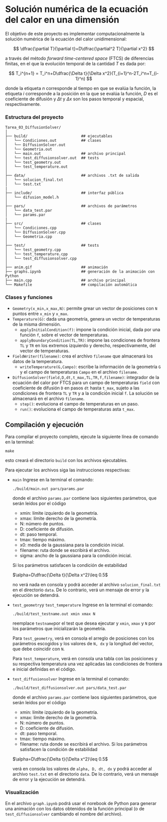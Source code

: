 # Solución numérica de la ecuación del calor en una dimensión

El objetivo de este proyecto es implementar computacionalmente la solución numérica de la ecuación del calor unidimensional:

$$
\dfrac{\partial T}{\partial t}=D\dfrac{\partial^2 T}{\partial x^2}
$$

a través del método _forward time-centered space_ (FTCS) de diferencias finitas, en el que la evolución temporal de la cantidad $T$ es dada por:

$$
T_i^{n+1} = T_i^n+D\dfrac{\Delta t}{\Delta x^2}(T_{i+1}^n-2T_i^n+T_{i-1}^n)
$$

donde la etiqueta $n$ corresponde al tiempo en que se evalúa la función, la etiqueta $i$ corresponde a la posición en la que se evalúa la función, $D$ es el coeficiente de difusión y $\Delta t$ y $\Delta x$ son los pasos temporal y espacial, respectivamente.

### Estructura del proyecto

```
Tarea_03_DiffusionSolver/
│
├── build/                        ## ejecutables
│   └── Condiciones.out           ## clases
│   └── DiffusionSolver.out
│   └── Geometria.out
│   └── main.out                  ## archivo principal
│   └── test_diffusionsolver.out  ## tests
│   └── test_geometry.out
│   └── test_temperature.out
│
├── data/                         ## archivos .txt de salida
│   └── solucion_final.txt
│   └── test.txt
|
├── include/                      ## interfaz pública
│   └── difusion_model.h
│
├── pars/                         ## archivos de parámetros
│   └── data_test.par
│   └── params.par
|
├── src/                          ## clases
│   └── Condiciones.cpp           
│   └── DiffusionSolver.cpp
│   └── Geometria.cpp
│
├── test/                         ## tests
│   └── test_geometry.cpp
│   └── test_temperature.cpp
│   └── test_diffusionsolver.cpp
│
├── anim.gif                      ## animación
├── graphs.ipynb                  ## generación de la animación con Python
├── main.cpp                      ## archivo principal
└── Makefile                      ## compilación automática
```
### Clases y funciones

* `Geometry(x_min,x_max,N)`: permite grear un vector de posiciones con `N` puntos entre `x_min` y `x_max`.
* `Temperature(G)`: dada una geometría, genera un vector de temperaturas de la misma dimensión.
  * `applyInitialCondition(f)`: impone la condición inicial, dada por una función `f`, sobre el vector de temperaturas.
  * `applyBoundaryCondition(TL,TR)`: impone las condiciones de frontera `TL` y `TR` en los extremos izquierdo y derecho, respectivamente, del vector de temperaturas.
* `FieldWriter(filename)`: crea el archivo `filename` que almacenará los datos de la temperatura.
  * `writeTemperature(G,Campo)`: escribe la información de la geometría `G` y el campo de temperaturas `Campo` en el archivo `filename`.
* `DiffusionSolver(field,D,dt,t_max,TL,TR,f,filename)`: integrador de la ecuación del calor por FTCS para un campo de temperaturas `field` con coeficiente de difusión `D` en pasos `dt` hasta `t_max`, sujeto a las condiciones de frontera `TL` y `TR` y a la condición inicial `f`. La solución se almacenará en el archivo `filename`.
  * `step()`: evoluciona el campo de temperaturas en un paso.
  * `run()`: evoluciona el campo de temperaturas asta `t_max`.
 
## Compilación y ejecución

Para compilar el proyecto completo, ejecute la siguiente línea de comando en la terminal:

```
make
```

esto creará el directorio `build` con los archivos ejecutables.

Para ejecutar los archivos siga las instrucciones respectivas:
* `main`
  Ingrese en la terminal el comando:
  ```
  ./build/main.out pars/params.par
  ```
  donde el archivo `params.par` contiene laos siguientes parámetros, que serán leídos por el código
  * xmin: límite izquierdo de la geometría.
  * xmax: límite derecho de la geometría.
  * N: número de puntos.
  * D: coeficiente de difusión.
  * dt: paso temporal.
  * tmax: tiempo máximo.
  * x0: media de la gaussiana para la condición inicial.
  * filename: ruta donde se escribirá el archivo.
  * sigma: ancho de la gaussiana para la condición inicial.

  Si los parámetros satisfacen la condición de estabilidad
  
  $\alpha=D\dfrac{\Delta t}{\Delta x^2}\leq 0.5$
  
  no verá nada en consola y podrá acceder al archivo `solucion_final.txt` en el directorio `data`. De lo contrario, verá un mensaje de error y la ejecución se detendrá.
* `test_geometry`y `test_temperature`
  Ingrese en la terminal el comando:
  ```
  ./build/test_testname.out xmin xmax N
  ```
  reemplace `testname`por el test que desea ejecutar y `xmin`, `xmax` y `N` por los parámetros que inicializarán la geometría.
  
  Para `test_geometry`, verá en consola el arreglo de posiciones con los parámetros escogidos y los valores de `N, dx` y la longitud del vector, que debe coincidir con `N`.

    Para `test_temperature`, verá en consola una tabla con las posiciones y su respectiva temperatura una vez aplicadas las condiciones de frontera e inicial definidas en el código.
* `test_diffusionsolver`
  Ingrese en la terminal el comando:
  ```
  ./build/test_diffusionsolver.out pars/data_test.par
  ```
  donde el archivo `params.par` contiene laos siguientes parámetros, que serán leídos por el código
  * xmin: límite izquierdo de la geometría.
  * xmax: límite derecho de la geometría.
  * N: número de puntos.
  * D: coeficiente de difusión.
  * dt: paso temporal.
  * tmax: tiempo máximo.
  * filename: ruta donde se escribirá el archivo.
  Si los parámetros satisfacen la condición de estabilidad

  $\alpha=D\dfrac{\Delta t}{\Delta x^2}\leq 0.5$
  
  verá en consola los valores de `alpha, D, dt, dx` y podrá acceder al archivo `test.txt` en el directorio `data`. De lo contrario, verá un mensaje de error y la ejecución se detendrá.

### Visualización

En el archivo `graph.ipynb` podrá usar el norebook de Python para generar una animación con los datos obtenidos de la función principal (o de `test_diffusionsolver` cambiando el nombre del archivo).
